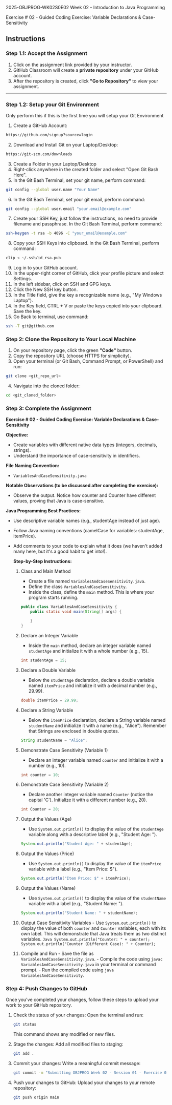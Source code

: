 2025-OBJPROG-WK02S0E02
Week 02 - Introduction to Java Programming

Exercise # 02 - Guided Coding Exercise: Variable Declarations & Case-Sensitivity

## **Instructions**

### **Step 1.1: Accept the Assignment**

   1. Click on the assignment link provided by your instructor.
   2. GitHub Classroom will create a **private repository** under your GitHub account.
   3. After the repository is created, click **"Go to Repository"** to view your assignment.

---

### **Step 1.2: Setup your Git Environment**
Only perform this if this is the first time you will setup your Git Environment

   1. Create a GitHub Account:
   ```bash
   https://github.com/signup?source=login
   ```
      
   2. Download and Install Git on your Laptop/Desktop:
   ```bash
   https://git-scm.com/downloads
   ```
   
   3. Create a Folder in your Laptop/Desktop
   4. Right-click anywhere in the created folder and select "Open Git Bash Here".
   5. In the Git Bash Terminal, set your git name, perform command:
   ```bash
   git config --global user.name "Your Name"
   ```
   
   6. In the Git Bash Terminal, set your git email, perform command:
   ```bash
   git config --global user.email "your.email@example.com"
   ```
   
   7. Create your SSH Key, just follow the instructions, no need to provide filename and passphrase. In the Git Bash Terminal, perform command:
   ```bash
   ssh-keygen -t rsa -b 4096 -C "your_email@example.com"
   ```
   
   8. Copy your SSH Keys into clipboard. In the Git Bash Terminal, perform command:
   ```bash
   clip < ~/.ssh/id_rsa.pub
   ```
   
   9. Log in to your GitHub account.
   10. In the upper-right corner of GitHub, click your profile picture and select Settings.
   11. In the left sidebar, click on SSH and GPG keys.
   12. Click the New SSH key button.
   13. In the Title field, give the key a recognizable name (e.g., "My Windows Laptop").
   14. In the Key field, CTRL + V or paste the keys copied into your clipboard. Save the key.
   15. Go Back to terminal, use command:
   ```bash
   ssh -T git@github.com
   ```

### **Step 2: Clone the Repository to Your Local Machine**

   1. On your repository page, click the green **"Code"** button.
   2. Copy the repository URL (choose HTTPS for simplicity).
   3. Open your terminal (or Git Bash, Command Prompt, or PowerShell) and run:
   
   ```bash
   git clone <git_repo_url>
   ```
   
   4. Navigate into the cloned folder:
   
   ```bash
   cd <git_cloned_folder>
   ```

### **Step 3: Complete the Assignment**

**Exercise # 02 - Guided Coding Exercise: Variable Declarations & Case-Sensitivity**

   **Objective:**
   - Create variables with different native data types (integers, decimals, strings).
   - Understand the importance of case-sensitivity in identifiers.

   **File Naming Convention:**
   - `VariablesAndCaseSensitivity.java`

   **Notable Observations (to be discussed after completing the exercise):**
   - Observe the output. Notice how counter and Counter have different values, proving that Java is case-sensitive.

   **Java Programming Best Practices:**
- Use descriptive variable names (e.g., studentAge instead of just age).
- Follow Java naming conventions (camelCase for variables: studentAge, itemPrice).
- Add comments to your code to explain what it does (we haven't added many here, but it's a good habit to get into!).
      
   **Step-by-Step Instructions:**

   1. Class and Main Method
      - Create a file named `VariablesAndCaseSensitivity.java`.
      - Define the class `VariablesAndCaseSensitivity`.
      - Inside the class, define the `main` method.  This is where your program starts running.
      ```Java
      public class VariablesAndCaseSensitivity {
          public static void main(String[] args) {
      
          }
      }
      ```
      
   2. Declare an Integer Variable
      - Inside the `main` method, declare an integer variable named `studentAge` and initialize it with a whole number (e.g., 15).
      ```Java
      int studentAge = 15;
      ```
            
   3. Declare a Double Variable
      - Below the `studentAge` declaration, declare a double variable named `itemPrice` and initialize it with a decimal number (e.g., 29.99).
      ```Java
      double itemPrice = 29.99;
      ```

   4. Declare a String Variable
      - Below the `itemPrice` declaration, declare a String variable named `studentName` and initialize it with a name (e.g., "Alice").  Remember that Strings are enclosed in double quotes.
      ```Java
      String studentName = "Alice";
      ```

   5. Demonstrate Case Sensitivity (Variable 1)
      - Declare an integer variable named `counter` and initialize it with a number (e.g., 10).
      ```Java
      int counter = 10;
      ```

   6. Demonstrate Case Sensitivity (Variable 2)
      - Declare another integer variable named `Counter` (notice the capital 'C'). Initialize it with a different number (e.g., 20).
      ```Java
      int Counter = 20;
      ```

   7. Output the Values (Age)
      - Use `System.out.println()` to display the value of the `studentAge` variable along with a descriptive label (e.g., "Student Age: ").
      ```Java
      System.out.println("Student Age: " + studentAge);
      ```

   8. Output the Values (Price)
      - Use `System.out.println()` to display the value of the `itemPrice` variable with a label (e.g., "Item Price: $").
      ```Java
      System.out.println("Item Price: $" + itemPrice);
      ```

   9. Output the Values (Name)
      - Use `System.out.println()` to display the value of the `studentName` variable with a label (e.g., "Student Name: ").
      ```Java
      System.out.println("Student Name: " + studentName);
      ```

   10. Output Case Sensitivity Variables
      - Use `System.out.println()` to display the value of both `counter` and `Counter` variables, each with its own label. This will demonstrate that Java treats them as two distinct variables.
      ```Java
      System.out.println("Counter: " + counter);
      System.out.println("Counter (Different Case): " + Counter);
      ```

   11. Compile and Run
      - Save the file as `VariablesAndCaseSensitivity.java`.
      - Compile the code using `javac VariablesAndCaseSensitivity.java` in your terminal or command prompt.
      - Run the compiled code using `java VariablesAndCaseSensitivity`.

### **Step 4: Push Changes to GitHub**
Once you've completed your changes, follow these steps to upload your work to your GitHub repository.

1. Check the status of your changes:
   Open the terminal and run:
   
   ```bash
   git status
   ```
   This command shows any modified or new files.
   
2. Stage the changes:
   Add all modified files to staging:
   
   ```bash
   git add .
   ```
   
3. Commit your changes:
   Write a meaningful commit message:
   
   ```bash
   git commit -m "Submitting OBJPROG Week 02 - Session 01 - Exercise 02"
   ```
   
4. Push your changes to GitHub:
   Upload your changes to your remote repository:
   
   ```bash
   git push origin main
   ```
